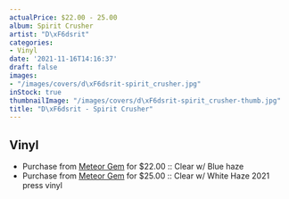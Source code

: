 ```yaml
---
actualPrice: $22.00 - 25.00
album: Spirit Crusher
artist: "D\xF6dsrit"
categories:
- Vinyl
date: '2021-11-16T14:16:37'
draft: false
images:
- "/images/covers/d\xF6dsrit-spirit_crusher.jpg"
inStock: true
thumbnailImage: "/images/covers/d\xF6dsrit-spirit_crusher-thumb.jpg"
title: "D\xF6dsrit - Spirit Crusher"
---
```


## Vinyl
* Purchase from [Meteor Gem](https://meteor-gem.com/products/dodsrit-spirit-crusher-lp) for $22.00 :: Clear w/ Blue haze
* Purchase from [Meteor Gem](https://meteor-gem.com/products/dodsrit-spirit-crusher-lp) for $25.00 :: Clear w/ White Haze 2021 press vinyl
